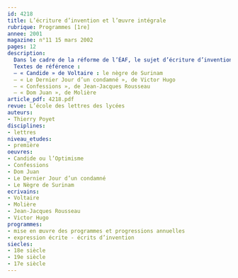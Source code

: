 ```yaml
---
id: 4218
title: L’écriture d’invention et l’œuvre intégrale
rubrique: Programmes [1re]
annee: 2001
magazine: n°11 15 mars 2002
pages: 12
description: 
  Dans le cadre de la réforme de l’ÉAF, le sujet d’écriture d’invention est celui qui semble inquiéter le plus ou poser le plus de questions : parce qu’il était inconnu jusqu’à ce jour, parce qu’il peut susciter chez les élèves une large adhésion au détriment des autres sujets, parce que sa correction et son évaluation apparaissent comme plus incertaines et subjectives… Cet article présente l’exposé d’une expérience pédagogique qui fournit une base de réflexion.
  Textes de référence :
  – « Candide » de Voltaire : le nègre de Surinam
  – « Le Dernier Jour d’un condamné », de Victor Hugo
  – « Confessions », de Jean-Jacques Rousseau
  – « Dom Juan », de Molière
article_pdf: 4218.pdf
revue: L’école des lettres des lycées
auteurs:
- Thierry Poyet
disciplines:
- lettres
niveau_etudes:
- première
oeuvres:
- Candide ou l’Optimisme
- Confessions
- Dom Juan
- Le Dernier Jour d’un condamné
- Le Nègre de Surinam
ecrivains:
- Voltaire
- Molière
- Jean-Jacques Rousseau
- Victor Hugo
programmes:
- mise en œuvre des programmes et progressions annuelles
- expression écrite - écrits d’invention
siecles:
- 18e siècle
- 19e siècle
- 17e siècle
---
```

